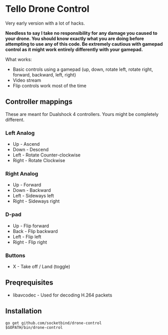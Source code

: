 # Tello Drone Control

Very early version with a lot of hacks.

**Needless to say I take no responsibility for any damage you caused to your drone. You should know exactly what you are doing before attempting to use any of this code. Be extremely cautious with gamepad control as it might work entirely differently with your gamepad.**

What works:
* Basic controls using a gamepad (up, down, rotate left, rotate right, forward, backward, left, right)
* Video stream
* Flip controls work most of the time

## Controller mappings

These are meant for Dualshock 4 controllers. Yours might be completely different.

### Left Analog
- Up - Ascend
- Down - Descend
- Left - Rotate Counter-clockwise
- Right - Rotate Clockwise

### Right Analog
- Up - Forward
- Down - Backward
- Left - Sideways left
- Right - Sideways right

### D-pad
- Up - Flip forward
- Back - Flip backward
- Left - Flip left
- Right - Flip right

### Buttons
- X - Take off / Land (toggle)

## Preqrequisites

* libavcodec - Used for decoding H.264 packets

## Installation

```
go get github.com/socketbind/drone-control
$GOPATH/bin/drone-control
```
